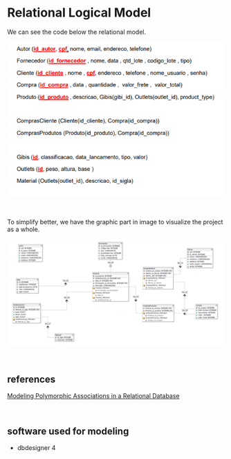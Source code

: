# Relational Logical Model

We can see the code below the relational model.

![Logo do Markdown](model-relacional-code.PNG)


<br>

To simplify better, we have the graphic part in image to visualize the project as a whole.

![Logo do Markdown](Model-relacional.PNG)

<br>

## references

[Modeling Polymorphic Associations in a Relational Database](https://hashrocket.com/blog/posts/modeling-polymorphic-associations-in-a-relational-database)


<br>

## software used for modeling

- dbdesigner 4

